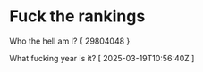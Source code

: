 # Fuck the rankings

Who the hell am I?
{ 29804048 }

What fucking year is it?
[ 2025-03-19T10:56:40Z ]
